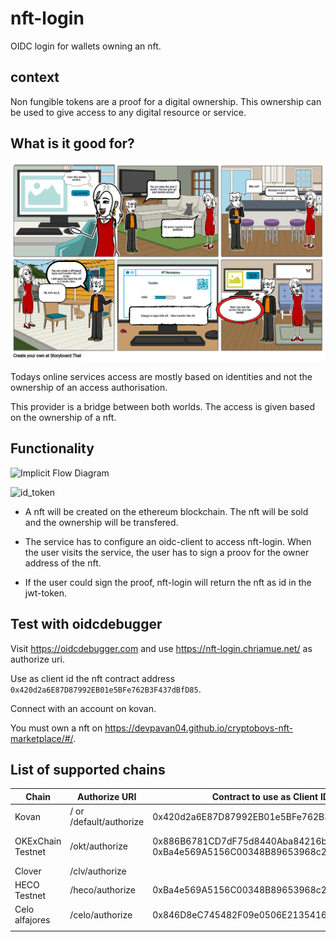 # nft-login

OIDC login for wallets owning an nft.

## context

Non fungible tokens are a proof for a digital ownership.
This ownership can be used to give access to any digital resource or service.

## What is it good for?

![NFT Login Story](docs/nft-login-story.png)

Todays online services access are mostly based on identities and not the ownership of an access authorisation.

This provider is a bridge between both worlds. The access is given based on the ownership of a nft.

## Functionality

![Implicit Flow Diagram](https://s3.amazonaws.com/onelogin-screenshots/dev_site/images/oidc-implicit-flow.png)


![id_token](https://www.plantuml.com/plantuml/proxy?cache=no&src=https://raw.github.com/chriamue/nft-login/main/flow.puml)

- A nft will be created on the ethereum blockchain.
  The nft will be sold and the ownership will be transfered.

- The service has to configure an oidc-client to access nft-login.
  When the user visits the service, the user has to sign a proov for the owner address of the nft.

- If the user could sign the proof, nft-login will return the nft as id in the jwt-token.

## Test with oidcdebugger

Visit https://oidcdebugger.com and use https://nft-login.chriamue.net/ as authorize uri.

Use as client id the nft contract address `0x420d2a6E87D87992EB01e5BFe762B3F437dBfD85`.

Connect with an account on kovan.

You must own a nft on https://devpavan04.github.io/cryptoboys-nft-marketplace/#/.

## List of supported chains

| Chain             | Authorize URI           | Contract to use as Client ID               | Marketplace to get NFT                                   | Faucet                                                                                        |   |
|-------------------|-------------------------|--------------------------------------------|----------------------------------------------------------|-----------------------------------------------------------------------------------------------|---|
| Kovan             | / or /default/authorize | 0x420d2a6E87D87992EB01e5BFe762B3F437dBfD85 | https://devpavan04.github.io/cryptoboys-nft-marketplace/ | https://ethdrop.dev/                                                                          |   |
| OKExChain Testnet | /okt/authorize          | 0x886B6781CD7dF75d8440Aba84216b2671AEFf9A4, 0xBa4e569A5156C00348B89653968c2C294f80E151 | https://nft-login.github.io/nft-login-marketplace/okt/         | https://okexchain-docs.readthedocs.io/en/latest/developers/quick-start.html#get-testnet-token |   |
| Clover            | /clv/authorize          |                                            |                                                          | https://faucet.clovernode.com/                                                                |   |
| HECO Testnet      | /heco/authorize         | 0xBa4e569A5156C00348B89653968c2C294f80E151 | https://nft-login.github.io/nft-login-marketplace/heco/  | https://scan-testnet.hecochain.com/faucet                                                     |   |
| Celo alfajores    | /celo/authorize         | 0x846D8eC745482F09e0506E21354168f20Da95818 | https://nft-login.github.io/nft-login-marketplace/heco/  | https://celo.org/developers/faucet                                                            |   |
|                   |                         |                                            |                                                          |                                                                                               |   |
